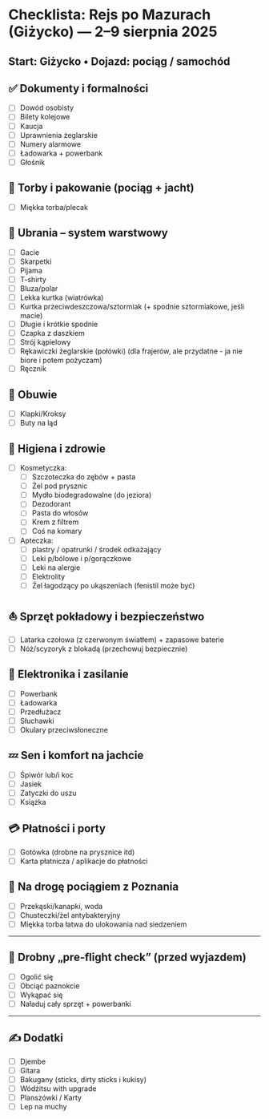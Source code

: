 # Checklista: Rejs po Mazurach (Giżycko) — 2–9 sierpnia 2025

**Start:** Giżycko • **Dojazd:** pociąg / samochód
---

## ✅ Dokumenty i formalności
- [ ] Dowód osobisty
- [ ] Bilety kolejowe
- [ ] Kaucja
- [ ] Uprawnienia żeglarskie
- [ ] Numery alarmowe
- [ ] Ładowarka + powerbank
- [ ] Głośnik

## 🎒 Torby i pakowanie (pociąg + jacht)
- [ ] Miękka torba/plecak

## 👕 Ubrania – system warstwowy

- [ ] Gacie
- [ ] Skarpetki
- [ ] Pijama
- [ ] T-shirty
- [ ] Bluza/polar
- [ ] Lekka kurtka (wiatrówka)
- [ ] Kurtka przeciwdeszczowa/sztormiak (+ spodnie sztormiakowe, jeśli macie)
- [ ] Długie i krótkie spodnie
- [ ] Czapka z daszkiem
- [ ] Strój kąpielowy
- [ ] Rękawiczki żeglarskie (połówki) (dla frajerów, ale przydatne - ja nie biore i potem pożyczam)
- [ ] Ręcznik

## 👟 Obuwie
- [ ] Klapki/Kroksy
- [ ] Buty na ląd

## 🧼 Higiena i zdrowie
- [ ] Kosmetyczka:
  - [ ] Szczoteczka do zębów + pasta
  - [ ] Żel pod prysznic
  - [ ] Mydło biodegradowalne (do jeziora)
  - [ ] Dezodorant
  - [ ] Pasta do włosów
  - [ ] Krem z filtrem
  - [ ] Coś na komary
- [ ] Apteczka: 
  - [ ] plastry / opatrunki / środek odkażający
  - [ ] Leki p/bólowe i p/gorączkowe
  - [ ] Leki na alergie
  - [ ] Elektrolity
  - [ ] Żel łagodzący po ukąszeniach (fenistil może być)

## ⛵ Sprzęt pokładowy i bezpieczeństwo
- [ ] Latarka czołowa (z czerwonym światłem) + zapasowe baterie
- [ ] Nóż/scyzoryk z blokadą (przechowuj bezpiecznie)

## 🔌 Elektronika i zasilanie
- [ ] Powerbank
- [ ] Ładowarka
- [ ] Przedłużacz
- [ ] Słuchawki
- [ ] Okulary przeciwsłoneczne

## 💤 Sen i komfort na jachcie
- [ ] Śpiwór lub/i koc
- [ ] Jasiek
- [ ] Zatyczki do uszu
- [ ] Książka

## 💳 Płatności i porty
- [ ] Gotówka (drobne na prysznice itd)
- [ ] Karta płatnicza / aplikacje do płatności

## 🚆 Na drogę pociągiem z Poznania
- [ ] Przekąski/kanapki, woda
- [ ] Chusteczki/żel antybakteryjny
- [ ] Miękka torba łatwa do ulokowania nad siedzeniem

---

## 📝 Drobny „pre-flight check” (przed wyjazdem)
- [ ] Ogolić się
- [ ] Obciąć paznokcie
- [ ] Wykąpać się
- [ ] Naładuj cały sprzęt + powerbanki

---

## ✍️ Dodatki
- [ ] Djembe
- [ ] Gitara
- [ ] Bakugany (sticks, dirty sticks i kukisy)
- [ ] Wódżitsu with upgrade
- [ ] Planszówki / Karty
- [ ] Lep na muchy
